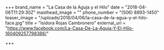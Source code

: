+++
brand_name = "La Casa de la Aguja y el Hilo"
date = "2018-04-06T11:29:30Z"
masthead_image = ""
phone_number = "(506) 8893-1450"
teaser_image = "/uploads/2018/04/06/la-casa-de-la-agua-y-el-hilo-face.jpg"
title = "Isidora Rojas Cambronero"
external_url = "https://www.facebook.com/La-Casa-De-La-Aguja-Y-El-Hilo-160409257798386/"

+++
